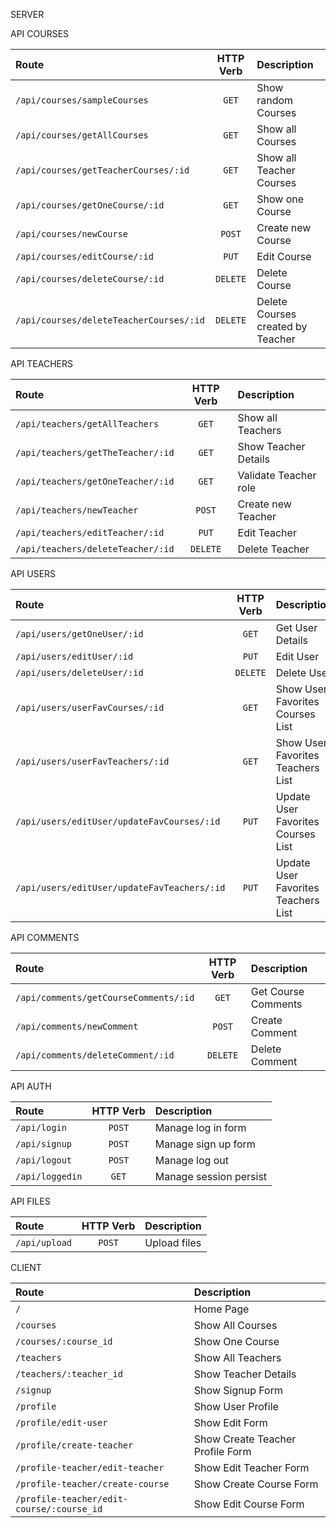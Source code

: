 
SERVER 

API COURSES

|   Route   | HTTP Verb |   Description   |
| :--- | :---: | :--- |
| `/api/courses/sampleCourses` |    `GET`    | Show random Courses |
| `/api/courses/getAllCourses` |    `GET`    | Show all Courses |
| `/api/courses/getTeacherCourses/:id` |    `GET`    | Show all Teacher Courses |
| `/api/courses/getOneCourse/:id` |    `GET`    | Show one Course |
| `/api/courses/newCourse` |    `POST`    | Create new Course |
| `/api/courses/editCourse/:id` |    `PUT`    | Edit Course |
| `/api/courses/deleteCourse/:id` |    `DELETE`   | Delete Course |
| `/api/courses/deleteTeacherCourses/:id` |    `DELETE`   | Delete Courses created by Teacher |

API TEACHERS

|   Route   | HTTP Verb |   Description   |
| :--- | :---: | :--- |
| `/api/teachers/getAllTeachers` |    `GET`    | Show all Teachers |
| `/api/teachers/getTheTeacher/:id` |    `GET`    | Show Teacher Details |
| `/api/teachers/getOneTeacher/:id` |    `GET`    | Validate Teacher role |
| `/api/teachers/newTeacher` |    `POST`    | Create new Teacher |
| `/api/teachers/editTeacher/:id` |    `PUT`    | Edit Teacher |
| `/api/teachers/deleteTeacher/:id` |    `DELETE`   | Delete Teacher |

API USERS

|   Route   | HTTP Verb |   Description   |
| :--- | :---: | :--- |
| `/api/users/getOneUser/:id` |    `GET`    | Get User Details |
| `/api/users/editUser/:id` |    `PUT`    | Edit User |
| `/api/users/deleteUser/:id` |    `DELETE`   | Delete User |
| `/api/users/userFavCourses/:id` |    `GET`   | Show User Favorites Courses List |
| `/api/users/userFavTeachers/:id` |    `GET`   | Show User Favorites Teachers List |
| `/api/users/editUser/updateFavCourses/:id` |    `PUT`   | Update User Favorites Courses List |
| `/api/users/editUser/updateFavTeachers/:id` |    `PUT`   | Update User Favorites Teachers List |

API COMMENTS

|   Route   | HTTP Verb |   Description   |
| :--- | :---: | :--- |
| `/api/comments/getCourseComments/:id` |    `GET`    | Get Course Comments |
| `/api/comments/newComment` |    `POST`    | Create Comment |
| `/api/comments/deleteComment/:id` |    `DELETE`   | Delete Comment |

API AUTH

|   Route   | HTTP Verb |   Description   |
| :--- | :---: | :--- |
| `/api/login` |    `POST`   | Manage log in form |
| `/api/signup` |    `POST`   | Manage sign up form |
| `/api/logout` |    `POST`   | Manage log out |
| `/api/loggedin` |    `GET`   | Manage session persist |

API FILES

|   Route   | HTTP Verb |   Description   |
| :--- | :---: | :--- |
| `/api/upload` |    `POST`   | Upload files |

CLIENT

|   Route   |   Description   |
| :--- | :--- |
| `/` | Home Page |
| `/courses` | Show All Courses |
| `/courses/:course_id` | Show One Course |
| `/teachers` | Show All Teachers |
| `/teachers/:teacher_id` | Show Teacher Details |
| `/signup` | Show Signup Form |
| `/profile` | Show User Profile |
| `/profile/edit-user` | Show Edit Form |
| `/profile/create-teacher` | Show Create Teacher Profile Form |
| `/profile-teacher/edit-teacher` | Show Edit Teacher Form |
| `/profile-teacher/create-course` | Show Create Course Form |
| `/profile-teacher/edit-course/:course_id` | Show Edit Course Form |
